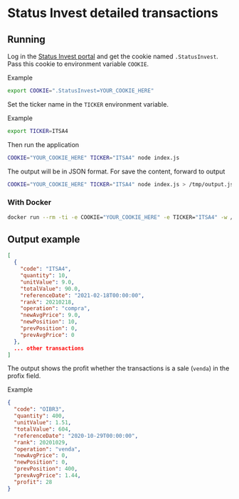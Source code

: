 # Status Invest detailed transactions

## Running

Log in the [Status Invest portal](https://statusinvest.com.br/) and get the cookie named `.StatusInvest`. Pass this cookie to environment variable `COOKIE`.

Example

```bash
export COOKIE=".StatusInvest=YOUR_COOKIE_HERE"
```

Set the ticker name in the `TICKER` environment variable.

Example

```bash
export TICKER=ITSA4
```

Then run the application

```bash
COOKIE="YOUR_COOKIE_HERE" TICKER="ITSA4" node index.js
```

The output will be in JSON format. For save the content, forward to output

```bash
COOKIE="YOUR_COOKIE_HERE" TICKER="ITSA4" node index.js > /tmp/output.json
```

### With Docker

```bash
docker run --rm -ti -e COOKIE="YOUR_COOKIE_HERE" -e TICKER="ITSA4" -w /app -v $PWD:/app node:14 bash -c "npm i; node index.js > /tmp/output.json"
```

## Output example

```json
[
  {
    "code": "ITSA4",
    "quantity": 10,
    "unitValue": 9.0,
    "totalValue": 90.0,
    "referenceDate": "2021-02-18T00:00:00",
    "rank": 20210218,
    "operation": "compra",
    "newAvgPrice": 9.0,
    "newPosition": 10,
    "prevPosition": 0,
    "prevAvgPrice": 0
  },
  ... other transactions
]
```

The output shows the profit whether the transactions is a sale (`venda`) in the profix field.

Example

```json
{
  "code": "OIBR3",
  "quantity": 400,
  "unitValue": 1.51,
  "totalValue": 604,
  "referenceDate": "2020-10-29T00:00:00",
  "rank": 20201029,
  "operation": "venda",
  "newAvgPrice": 0,
  "newPosition": 0,
  "prevPosition": 400,
  "prevAvgPrice": 1.44,
  "profit": 28
}
```
